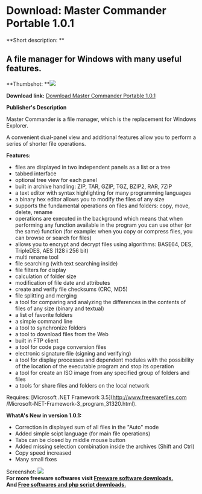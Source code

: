 # Download: Master Commander Portable 1.0.1

**Short description: **

## A file manager for Windows with many useful features.

  
**Thumbshot: **![](http://www.freewarefiles.com/screenshot/mstr_cmmndr_md.gif)   
  
**Download link:** [Download Master Commander Portable 1.0.1](http://freesoftwares.boysofts.com/Master-Commander-Portable_program_57194.html)  
  

**Publisher's Description**  
  

Master Commander is a file manager, which is the replacement for Windows
Explorer.

A convenient dual-panel view and additional features allow you to perform a
series of shorter file operations.

**Features:**

  * files are displayed in two independent panels as a list or a tree 
  * tabbed interface 
  * optional tree view for each panel 
  * built in archive handling: ZIP, TAR, GZIP, TGZ, BZIP2, RAR, 7ZIP 
  * a text editor with syntax highlighting for many programming languages 
  * a binary hex editor allows you to modify the files of any size 
  * supports the fundamental operations on files and folders: copy, move, delete, rename 
  * operations are executed in the background which means that when performing any function available in the program you can use other (or the same) function (for example: when you copy or compress files, you can browse or search for files) 
  * allows you to encrypt and decrypt files using algorithms: BASE64, DES, TripleDES, AES (128 i 256 bit) 
  * multi rename tool 
  * file searching (with text searching inside) 
  * file filters for display 
  * calculation of folder size 
  * modification of file date and attributes 
  * create and verify file checksums (CRC, MD5) 
  * file splitting and merging 
  * a tool for comparing and analyzing the differences in the contents of files of any size (binary and textual) 
  * a list of favorite folders 
  * a simple command line 
  * a tool to synchronize folders 
  * a tool to download files from the Web 
  * built in FTP client 
  * a tool for code page conversion files 
  * electronic signature file (signing and verifying) 
  * a tool for display processes and dependent modules with the possibility of the location of the executable program and stop its operation 
  * a tool for create an ISO image from any specified group of folders and files 
  * a tools for share files and folders on the local network 

Requires: [Microsoft .NET Framework 3.5](http://www.freewarefiles.com
/Microsoft-NET-Framework-3_program_31320.html).

**WhatA's New in version 1.0.1:**

  * Correction in displayed sum of all files in the "Auto" mode 
  * Added simple scipt language (for main file operations) 
  * Tabs can be closed by middle mouse button 
  * Added missing selection combination inside the archives (Shift and Ctrl) 
  * Copy speed increased 
  * Many small fixes 

  
  
Screenshot: ![](http://www.freewarefiles.com/screenshot/mstr_cmmndr.gif)  
**For more freeware softwares visit [Freeware software downloads.](http://freesoftwares.boysofts.com/)**   
**And [Free softwares and php script downloads.](http://www.boysofts.com/)**

